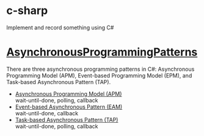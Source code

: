 # c-sharp
Implement and record something using C#

# [AsynchronousProgrammingPatterns](https://github.com/chenpota/c-sharp/tree/master/AsynchronousProgrammingPatterns)
There are three asynchronous programming patterns in C#: Asynchronous Programming Model (APM), Event-based Programming Model (EPM), and Task-based Asynchronous Pattern (TAP).  

* [Asynchronous Programming Model (APM)](https://github.com/chenpota/c-sharp/tree/master/AsynchronousProgrammingPatterns/AsynchronousProgrammingModel)  
wait-until-done, polling, callback
* [Event-based Asynchronous Pattern (EAM)](https://github.com/chenpota/c-sharp/tree/master/AsynchronousProgrammingPatterns/EventBasedAsynchronousPattern)  
wait-until-done, callback
* [Task-based Asynchronous Pattern (TAP)](https://github.com/chenpota/c-sharp/tree/master/AsynchronousProgrammingPatterns/TaskBasedAsynchronousPattern)  
wait-until-done, polling, callback
